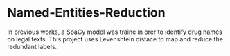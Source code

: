 # Named-Entities-Reduction

In previous works, a SpaCy model was traine in orer to identify drug names on legal texts. This project uses Levenshtein distace to map and reduce the redundant labels.
